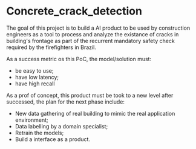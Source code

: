 # Concrete_crack_detection

The goal of this project is to build a AI product to be used by construction engineers as a tool to process and analyze the existance of cracks in building's frontage as part of the recurrent mandatory safety check required by the firefighters in Brazil.

As a success metric os this PoC, the model/solution must:
- be easy to use;
- have low latency;
- have high recall

As a prof of concept, this product must be took to a new level after successed, the plan for the next phase include:
- New data gathering of real building to mimic the real application environment;
- Data labelling by a domain specialist;
- Retrain the models;
- Build a interface as a product.
